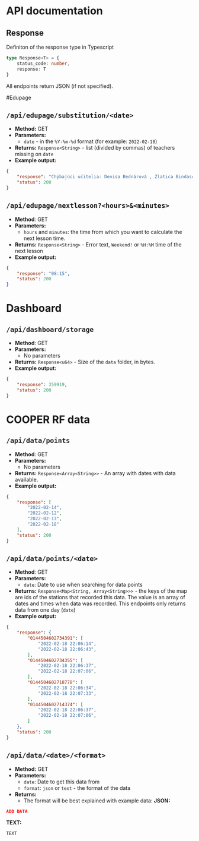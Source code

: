 # API documentation

## Response
Definiton of the response type in Typescript
```typescript
type Response<T> = {
    status_code: number,
    response: T
}
```
All endpoints return JSON (if not specified).

#Edupage
##  `/api/edupage/substitution/<date>`
- __Method:__ GET
- __Parameters:__
    - `date` - in the `%Y-%m-%d` format (for example: `2022-02-18`)
- __Returns:__ `Response<String>` - list (divided by commas) of teachers missing on `date`
- __Example output:__
```json
{
    "response": "Chýbajúci učitelia: Denisa Bednárová , Zlatica Bindasová  (1 - 7), Iveta Holubcová , Katarína Chaloupková , Katarína Jánková  (4 - 5), Štefánia Jankovičová  (7), Ján Predáč , Branislav Rusňák , Dagmar Uríčková ",
    "status": 200
}
```

## `/api/edupage/nextlesson?<hours>&<minutes>`
- __Method__: GET
- __Parameters:__
    - `hours` and `minutes`: the time from which you want to calculate the next lesson time.
- __Returns:__ `Response<String>` - Error text, `Weekend!` or `%H:%M` time of the next lesson
- __Example output:__
```json
{
    "response": "08:15",
    "status": 200
}
```

# Dashboard
## `/api/dashboard/storage`
- __Method__: GET
- __Parameters:__
    - No parameters
- __Returns:__ `Response<u64>` - Size of the `data` folder, in bytes.
- __Example output:__
```json
{
    "response": 359919,
    "status": 200
}
```

# COOPER RF data
## `/api/data/points`
- __Method__: GET
- __Parameters:__
    - No parameters
- __Returns:__ `Response<Array<String>>` - An array with dates with data available.
- __Example output:__
```json
{
    "response": [
        "2022-02-14",
        "2022-02-12",
        "2022-02-13",
        "2022-02-18"
    ],
    "status": 200
}
```
## `/api/data/points/<date>`
- __Method__: GET
- __Parameters:__
    - `date`: Date to use when searching for data points
- __Returns:__ `Response<Map<String, Array<String>>>` - the keys of the map are ids of the stations that recorded this data. The value is an array of dates and times when data was recorded. This endpoints only returns data from one day (`date`)
- __Example output:__
```json
{
    "response": {
        "0144504602734391": [
            "2022-02-18 22:06:14",
            "2022-02-18 22:06:43",
        ],
        "0144504602734355": [
            "2022-02-18 22:06:37",
            "2022-02-18 22:07:06",
        ],
        "0144504602718778": [
            "2022-02-18 22:06:34",
            "2022-02-18 22:07:33",
        ],
        "0144504602714374": [
            "2022-02-18 22:06:37",
            "2022-02-18 22:07:06",
        ]
    },
    "status": 200
}
```

## `/api/data/<date>/<format>`
- __Method:__ GET
- __Parameters:__
    - `date`: Date to get this data from
    - `format`: `json` or `text` - the format of the data
- __Returns:__
    - The format will be best explained with example data:
__JSON:__
```json
ADD DATA
```
__TEXT:__
```
TEXT
```

